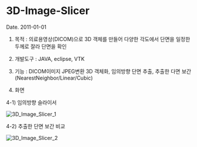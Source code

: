 # 3D-Image-Slicer

Date. 2011-01-01

1) 목적 : 의료용영상(DICOM)으로 3D 객체를 만들어 다양한 각도에서 단면을 일정한 두께로 잘라 단면을 확인

2) 개발도구 : JAVA, eclipse, VTK

3) 기능 : DICOM이미지 JPEG변환 3D 객체화, 임의방향 단면 추출, 추출한 다면 보간(NearestNeighbor/Linear/Cubic) 

4) 화면

4-1) 임의방향 슬라이서 

![3D_Image_Slicer_1](https://github.com/user-attachments/assets/7a1de936-1354-4b4a-ac7d-5b87197c2c3b)


4-2) 추출한 단면 보간 비교

![3D_Image_Slicer_2](https://github.com/user-attachments/assets/bca2ccaf-54f5-4bcf-b121-b423e112bdc6)
